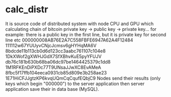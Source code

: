 # calc_distr
It is source code of distributed system with node CPU and GPU  which calculating chain of bitcoin private key -> public key -> private key... 
for example: there is a public key in the first line, but it is private key for second line etc 
000000008AB76E2A7C558FBFE6947A62A4F12484  111112w67YUUyvCNjcJcmsv6gHYHqMA6V
8bdcde11b113cb0d6d123cc3aabc761107c104e8  1DkXWof2gXWHJGdX7SfXBhvKuE5pyYFUJV
db76c181b630b68ba06dc97be1464425379c1dd8  1M1RFKEnDiPXDc77T9UNsaJJwXC8EvAMeA
8fbc5f17ffb104eeca0931cb85d809e3b258ae23  1E71HiCFJJgtzKP6kvqUQmCqCqufEQbjC9
Nodes send their results (only keys which begin "000000") to the server application then server application save their in data base (MySQL).

